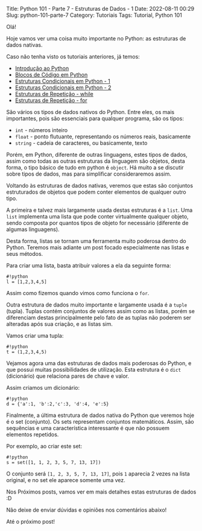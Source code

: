 Title: Python 101 - Parte 7 - Estruturas de Dados - 1
Date: 2022-08-11 00:29
Slug: python-101-parte-7
Category: Tutoriais
Tags: Tutorial, Python 101

Olá!

Hoje vamos ver uma coisa muito importante no Python: as estruturas de dados nativas.

Caso não tenha visto os tutoriais anteriores, já temos:

* [Introdução ao Python]({filename}/Tutoriais/python101.md)
* [Blocos de Código em Python]({filename}/Tutoriais/python101.2.md)
* [Estruturas Condicionais em Python - 1]({filename}/Tutoriais/python101.3.md)
* [Estruturas Condicionais em Python - 2]({filename}/Tutoriais/python101.4.md)
* [Estruturas de Repetição - while]({filename}/Tutoriais/python101.5.md)
* [Estruturas de Repetição - for]({filename}/Tutoriais/python101.6.md)

São vários os tipos de dados nativos do Python. Entre eles, os mais importantes, pois são essenciais para qualquer programa, são os tipos:

* `int` - números inteiro
* `float` - ponto flutuante, representando os números reais, basicamente
* `string` - cadeia de caracteres, ou basicamente, texto

Porém, em Python, diferente de outras linguagens, estes tipos de dados, assim como todas as outras estruturas da linguagem são objetos, desta forma, o tipo básico de tudo em python é `object`. Há muito a se discutir sobre tipos de dados, mas para simplificar consideraremos assim.

Voltando às estruturas de dados nativas, veremos que estas são conjuntos estruturados de objetos que podem conter elementos de qualquer outro tipo.

A primeira e talvez mais largamente usada destas estruturas é a `list`. Uma `list` implementa uma lista que pode conter virtualmente qualquer objeto, sendo composta por quantos tipos de objeto for necessário (diferente de algumas linguagens).

Desta forma, listas se tornam uma ferramenta muito poderosa dentro do Python. Teremos mais adiante um post focado especialmente nas listas e seus métodos.

Para criar uma lista, basta atribuir valores a ela da seguinte forma:

    #!python
    l = [1,2,3,4,5]

Assim como fizemos quando vimos como funciona o `for`.

Outra estrutura de dados muito importante e largamente usada é a `tuple` (tupla). Tuplas contém conjuntos de valores assim como as listas, porém se diferenciam destas principalmente pelo fato de as tuplas não poderem ser alteradas após sua criação, e as listas sim.

Vamos criar uma tupla:

    #!python
    t = (1,2,3,4,5)

Vejamos agora uma das estruturas de dados mais poderosas do Python, e que possui muitas possibilidades de utilização. Esta estrutura é o `dict` (dicionário) que relaciona pares de chave e valor.

Assim criamos um dicionário:

    #!python
    d = {'a':1, 'b':2,'c':3, 'd':4, 'e':5}

Finalmente, a última estrutura de dados nativa do Python que veremos hoje é o set (conjunto). Os sets representam conjuntos matemáticos. Assim, são sequências e uma característica interessante é que não possuem elementos repetidos.

Por exemplo, ao criar este set:

    #!python
    s = set([1, 1, 2, 3, 5, 7, 13, 17])

O conjunto será `[1, 2, 3, 5, 7, 13, 17]`, pois `1` aparecia 2 vezes na lista original, e no set ele aparece somente uma vez.

Nos Próximos posts, vamos ver em mais detalhes estas estruturas de dados :D

Não deixe de enviar dúvidas e opiniões nos comentários abaixo!

Até o próximo post!